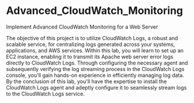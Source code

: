 # Advanced_CloudWatch_Monitoring
Implement Advanced CloudWatch Monitoring for a Web Server

The objective of this project is to utilize CloudWatch Logs, a robust and scalable service, for centralizing logs generated across your systems, applications, and AWS services. Within this lab, you will learn to set up an EC2 instance, enabling it to transmit its Apache web server error logs directly to CloudWatch Logs. Through configuring the necessary agent and subsequently verifying the log streaming process in the CloudWatch Logs console, you'll gain hands-on experience in efficiently managing log data. By the conclusion of this lab, you'll have the expertise to install the CloudWatch Logs agent and adeptly configure it to seamlessly stream logs to the CloudWatch Logs service.
